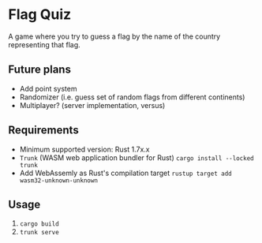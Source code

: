 # Flag Quiz

A game where you try to guess a flag by the name of the country representing that flag.

## Future plans
- Add point system
- Randomizer (i.e. guess set of random flags from different continents)
- Multiplayer? (server implementation, versus)

## Requirements
- Minimum supported version: Rust 1.7x.x
- `Trunk` (WASM web application bundler for Rust) `cargo install --locked trunk`
- Add WebAssemly as Rust's compilation target `rustup target add wasm32-unknown-unknown`
## Usage
1. `cargo build`
2. `trunk serve`
